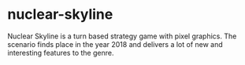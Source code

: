 # nuclear-skyline

Nuclear Skyline is a turn based strategy game with pixel graphics. 
The scenario finds place in the year 2018 and delivers a lot of new and interesting features to the genre.
